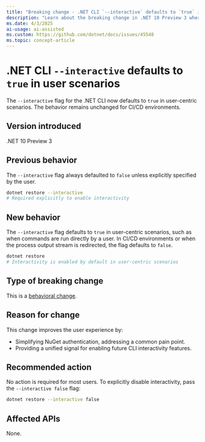 ```yaml
---
title: "Breaking change - .NET CLI `--interactive` defaults to `true` in user scenarios"
description: "Learn about the breaking change in .NET 10 Preview 3 where the --interactive flag defaults to true in user-centric scenarios."
ms.date: 4/3/2025
ai-usage: ai-assisted
ms.custom: https://github.com/dotnet/docs/issues/45548
ms.topic: concept-article
---
```


# .NET CLI `--interactive` defaults to `true` in user scenarios

The `--interactive` flag for the .NET CLI now defaults to `true` in user-centric scenarios. The behavior remains unchanged for CI/CD environments.

## Version introduced

.NET 10 Preview 3

## Previous behavior

The `--interactive` flag always defaulted to `false` unless explicitly specified by the user.

```bash
dotnet restore --interactive
# Required explicitly to enable interactivity
```

## New behavior

The `--interactive` flag defaults to `true` in user-centric scenarios, such as when commands are run directly by a user. In CI/CD environments or when the process output stream is redirected, the flag defaults to `false`.

```bash
dotnet restore
# Interactivity is enabled by default in user-centric scenarios
```

## Type of breaking change

This is a [behavioral change](../../categories.md#behavioral-change).

## Reason for change

This change improves the user experience by:

- Simplifying NuGet authentication, addressing a common pain point.
- Providing a unified signal for enabling future CLI interactivity features.

## Recommended action

No action is required for most users. To explicitly disable interactivity, pass the `--interactive false` flag:

```bash
dotnet restore --interactive false
```

## Affected APIs

None.
